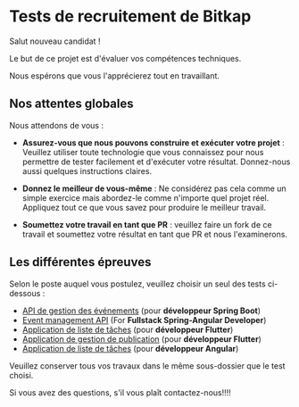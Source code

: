 # Tests de recruitement de Bitkap

Salut nouveau candidat !

Le but de ce projet est d'évaluer vos compétences techniques.

Nous espérons que vous l'apprécierez tout en travaillant.

## Nos attentes globales

Nous attendons de vous :

- **Assurez-vous que nous pouvons construire et exécuter votre projet** : Veuillez utiliser toute technologie que vous connaissez pour nous permettre de tester facilement et d'exécuter votre résultat. Donnez-nous aussi quelques instructions claires.

- **Donnez le meilleur de vous-même** : Ne considérez pas cela comme un simple exercice mais abordez-le comme n'importe quel projet réel. Appliquez tout ce que vous savez pour produire le meilleur travail.

- **Soumettez votre travail en tant que PR** : veuillez faire un fork de ce travail et soumettez votre résultat en tant que PR et nous l'examinerons.

## Les différentes épreuves

Selon le poste auquel vous postulez, veuillez choisir un seul des tests ci-dessous :

- [API de gestion des événements](events/ReadMe.fr.md) (pour **développeur Spring Boot**)
- [Event management API](events-spring-angular/ReadMe.fr.md) (For **Fullstack Spring-Angular Developer**)
- [Application de liste de tâches](todos/ReadMe.fr.md) (pour **développeur Flutter**)
- [Application de gestion de publication](posts/Readme.fr.md) (pour **développeur Flutter**)
- [Application de liste de tâches](todos-angular/ReadMe.fr.md) (pour **développeur Angular**)

Veuillez conserver tous vos travaux dans le même sous-dossier que le test choisi.

Si vous avez des questions, s'il vous plaît contactez-nous!!!!
